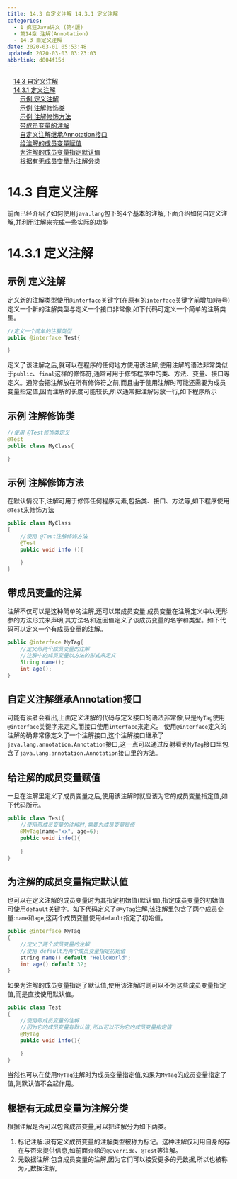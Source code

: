 ```yaml
---
title: 14.3 自定义注解 14.3.1 定义注解
categories: 
  - 1 疯狂Java讲义 (第4版)
  - 第14章 注解(Annotation)
  - 14.3 自定义注解
date: 2020-03-01 05:53:48
updated: 2020-03-03 03:23:03
abbrlink: d804f15d
---
```

<div id='my_toc'><a href="/JavaReadingNotes/d804f15d/#14-3-自定义注解" class="header_1">14.3 自定义注解</a>&nbsp;<br><a href="/JavaReadingNotes/d804f15d/#14-3-1-定义注解" class="header_1">14.3.1 定义注解</a>&nbsp;<br><a href="/JavaReadingNotes/d804f15d/#示例-定义注解" class="header_2">示例 定义注解</a>&nbsp;<br><a href="/JavaReadingNotes/d804f15d/#示例-注解修饰类" class="header_2">示例 注解修饰类</a>&nbsp;<br><a href="/JavaReadingNotes/d804f15d/#示例-注解修饰方法" class="header_2">示例 注解修饰方法</a>&nbsp;<br><a href="/JavaReadingNotes/d804f15d/#带成员变量的注解" class="header_2">带成员变量的注解</a>&nbsp;<br><a href="/JavaReadingNotes/d804f15d/#自定义注解继承Annotation接口" class="header_2">自定义注解继承Annotation接口</a>&nbsp;<br><a href="/JavaReadingNotes/d804f15d/#给注解的成员变量赋值" class="header_2">给注解的成员变量赋值</a>&nbsp;<br><a href="/JavaReadingNotes/d804f15d/#为注解的成员变量指定默认值" class="header_2">为注解的成员变量指定默认值</a>&nbsp;<br><a href="/JavaReadingNotes/d804f15d/#根据有无成员变量为注解分类" class="header_2">根据有无成员变量为注解分类</a>&nbsp;<br></div>
<style>.header_1{margin-left: 1em;}.header_2{margin-left: 2em;}.header_3{margin-left: 3em;}.header_4{margin-left: 4em;}.header_5{margin-left: 5em;}.header_6{margin-left: 6em;}</style>
<!--more-->
<script>if (navigator.platform.search('arm')==-1){document.getElementById('my_toc').style.display = 'none';}var e,p = document.getElementsByTagName('p');while (p.length>0) {e = p[0];e.parentElement.removeChild(e);}</script>

<!--end-->
# 14.3 自定义注解
前面已经介绍了如何使用`java.lang`包下的4个基本的注解,下面介绍如何自定义注解,并利用注解来完成一些实际的功能
# 14.3.1 定义注解
## 示例 定义注解
定义新的注解类型使用`@interface`关键字(在原有的`interface`关键字前增加`@`符号)定义一个新的注解类型与定义一个接口非常像,如下代码可定义一个简单的注解类型。
```java
//定义一个简单的注解类型
public @interface Test{

}
```
定义了该注解之后,就可以在程序的任何地方使用该注解,使用注解的语法非常类似于`public`、`final`这样的修饰符,通常可用于修饰程序中的类、方法、变量、接口等定义。通常会把注解放在所有修饰符之前,而且由于使用注解时可能还需要为成员变量指定值,因而注解的长度可能较长,所以通常把注解另放一行,如下程序所示
## 示例 注解修饰类
```java
//使用 @Test修饰类定义
@Test
public class MyClass{

}
```
## 示例 注解修饰方法
在默认情况下,注解可用于修饰任何程序元素,包括类、接口、方法等,如下程序使用`@Test`来修饰方法
```java
public class MyClass
{
    //使用 @Test注解修饰方法
    @Test
    public void info (){

    }
}
```
## 带成员变量的注解
注解不仅可以是这种简单的注解,还可以带成员变量,成员变量在注解定义中以无形参的方法形式来声明,其方法名和返回值定义了该成员变量的名字和类型。如下代码可以定义一个有成员变量的注解。
```java
public @interface MyTag{
    //定义带两个成员变量的注解
    //注解中的成员变量以方法的形式来定义
    String name();
    int age();
}
```
## 自定义注解继承Annotation接口
可能有读者会看出,上面定义注解的代码与定义接口的语法非常像,只是`MyTag`使用 `@interface`关键字来定义,而接口使用`interface`来定义。
使用`@interface`定义的注解的确非常像定义了一个注解接口,这个注解接口继承了`java.lang.annotation.Annotation`接口,这一点可以通过反射看到`MyTag`接口里包含了`java.lang.annotation.Annotation`接口里的方法。
## 给注解的成员变量赋值
一旦在注解里定义了成员变量之后,使用该注解时就应该为它的成员变量指定值,如下代码所示。
```java
public class Test{
    //使用带成员变量的注解时,需要为成员变量赋值
    @MyTag(name="xx", age=6);
    public void info(){
        
    }
}
```
## 为注解的成员变量指定默认值
也可以在定义注解的成员变量时为其指定初始值(默认值),指定成员变量的初始值可使用`default`关键字。如下代码定义了`@MyTag`注解,该注解里包含了两个成员变量:`name`和`age`,这两个成员变量使用`default`指定了初始值。
```java
public @interface MyTag
{
    //定义了两个成员变量的注解
    //使用 default为两个成员变量指定初始值
    string name() default "HelloWorld";
    int age() default 32;
}
```
如果为注解的成员变量指定了默认值,使用该注解时则可以不为这些成员变量指定值,而是直接使用默认值。
```java
public class Test
{
    //使用带成员变量的注解
    //因为它的成员变量有默认值,所以可以不为它的成员变量指定值
    @MyTag
    public void info(){
        
    }
}
```
当然也可以在使用`MyTag`注解时为成员变量指定值,如果为`MyTag`的成员变量指定了值,则默认值不会起作用。
## 根据有无成员变量为注解分类
根据注解是否可以包含成员变量,可以把注解分为如下两类。
1. 标记注解:没有定义成员变量的注解类型被称为标记。这种注解仅利用自身的存在与否来提供信息,如前面介绍的`@Override`、`@Test`等注解。
2. 元数据注解:包含成员变量的注解,因为它们可以接受更多的元数据,所以也被称为元数据注解,

